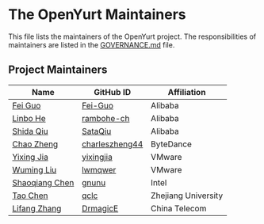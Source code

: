 # The OpenYurt Maintainers

This file lists the maintainers of the OpenYurt project. The responsibilities of maintainers are listed in the [GOVERNANCE.md](GOVERNANCE.md) file.

## Project Maintainers
| Name | GitHub ID | Affiliation |
| ---- | --------- | ----------- |
| [Fei Guo](mailto:f.guo@alibaba-inc.com) | [Fei-Guo](https://github.com/Fei-Guo) | Alibaba |
| [Linbo He](mailto:linbo.hlb@alibaba-inc.com) | [rambohe-ch](https://github.com/rambohe-ch) | Alibaba |
| [Shida Qiu](mailto:shida.qsd@alibaba-inc.com) | [SataQiu](https://github.com/SataQiu) | Alibaba |
| [Chao Zheng](mailto:chao.zheng@bytedance.com) | [charleszheng44](https://github.com/charleszheng44) | ByteDance |
| [Yixing Jia](mailto:yixingjia@gmail.com) | [yixingjia](https://github.com/yixingjia) | VMware |
| [Wuming Liu](mailto:lwmqwer@163.com) | [lwmqwer](https://github.com/lwmqwer) | VMware |
| [Shaoqiang Chen](mailto:shaoqiang.chen@intel.com) | [gnunu](https://github.com/gnunu) | Intel |
| [Tao Chen](mailto:cchentaoct@163.com) | [qclc](https://github.com/qclc) | Zhejiang University |
| [Lifang Zhang](mailto:379342542@qq.com) | [DrmagicE](https://github.com/DrmagicE) | China Telecom |
